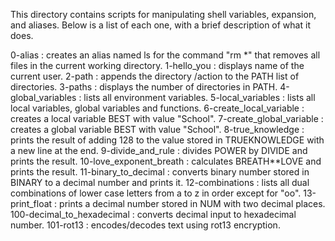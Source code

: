 This directory contains scripts for manipulating shell variables, expansion, and aliases. Below is a list of each one, with a brief description of what it does.

0-alias : creates an alias named ls for the command "rm *" that removes all files in the current working directory.
1-hello_you : displays name of the current user.
2-path : appends the directory /action to the PATH list of directories.
3-paths : displays the number of directories in PATH.
4-global_variables : lists all environment variables.
5-local_variables : lists all local variables, global variables and functions.
6-create_local_variable : creates a local variable BEST with value "School".
7-create_global_variable : creates a global variable BEST with value "School".
8-true_knowledge : prints the result of adding 128 to the value stored in TRUEKNOWLEDGE with a new line at the end.
9-divide_and_rule : divides POWER by DIVIDE and prints the result.
10-love_exponent_breath : calculates BREATH**LOVE and prints the result.
11-binary_to_decimal : converts binary number stored in BINARY to a decimal number and prints it.
12-combinations : lists all dual combinations of lower case letters from a to z in order except for "oo".
13-print_float : prints a decimal number stored in NUM with two decimal places.
100-decimal_to_hexadecimal : converts decimal input to hexadecimal number.
101-rot13 : encodes/decodes text using rot13 encryption.

